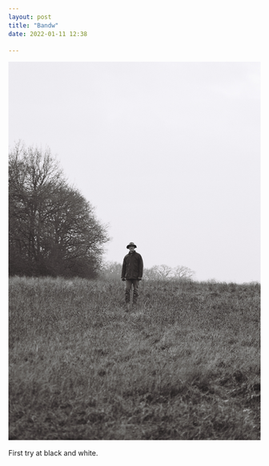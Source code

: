 ```yaml
---
layout: post
title: "Bandw"
date: 2022-01-11 12:38

---
```

![bandw](/images/fragments/bandw.jpg)

First try at black and white.

